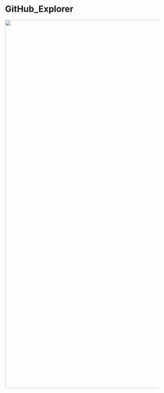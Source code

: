 # GitHub_Explorer

<img src="https://user-images.githubusercontent.com/67304453/143672376-05c4994e-bedb-4181-be02-db94c9f9c4b0.png" width="1200"/>

